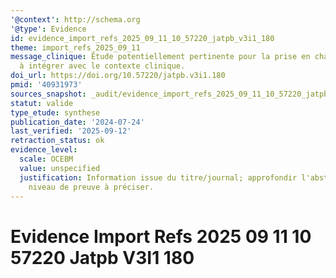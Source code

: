 ```yaml
---
'@context': http://schema.org
'@type': Evidence
id: evidence_import_refs_2025_09_11_10_57220_jatpb_v3i1_180
theme: import_refs_2025_09_11
message_clinique: Étude potentiellement pertinente pour la prise en charge musculosquelettique;
  à intégrer avec le contexte clinique.
doi_url: https://doi.org/10.57220/jatpb.v3i1.180
pmid: '40931973'
sources_snapshot: _audit/evidence_import_refs_2025_09_11_10_57220_jatpb_v3i1_180.json
statut: valide
type_etude: synthese
publication_date: '2024-07-24'
last_verified: '2025-09-12'
retraction_status: ok
evidence_level:
  scale: OCEBM
  value: unspecified
  justification: Information issue du titre/journal; approfondir l'abstract pour précision;
    niveau de preuve à préciser.
---
```

# Evidence Import Refs 2025 09 11 10 57220 Jatpb V3I1 180

